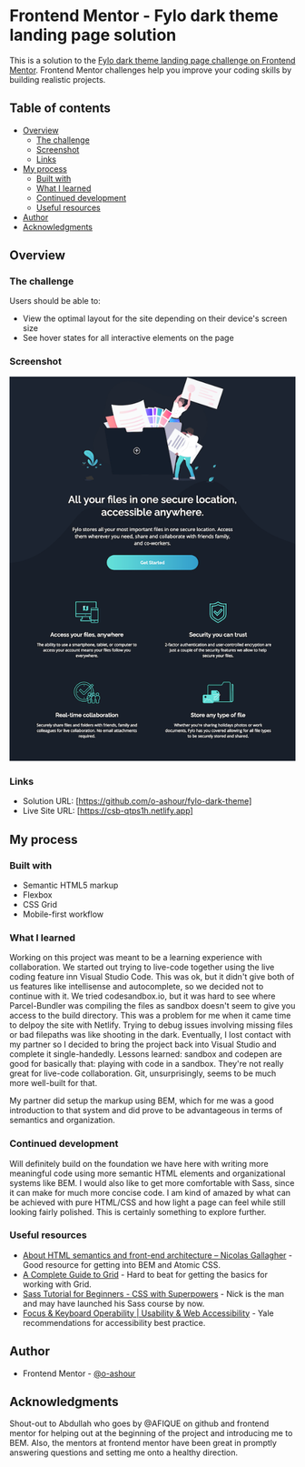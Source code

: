 # Frontend Mentor - Fylo dark theme landing page solution

This is a solution to the [Fylo dark theme landing page challenge on Frontend Mentor](https://www.frontendmentor.io/challenges/fylo-dark-theme-landing-page-5ca5f2d21e82137ec91a50fd). Frontend Mentor challenges help you improve your coding skills by building realistic projects. 

## Table of contents

- [Overview](#overview)
  - [The challenge](#the-challenge)
  - [Screenshot](#screenshot)
  - [Links](#links)
- [My process](#my-process)
  - [Built with](#built-with)
  - [What I learned](#what-i-learned)
  - [Continued development](#continued-development)
  - [Useful resources](#useful-resources)
- [Author](#author)
- [Acknowledgments](#acknowledgments)

## Overview

### The challenge

Users should be able to:

- View the optimal layout for the site depending on their device's screen size
- See hover states for all interactive elements on the page

### Screenshot

![](./screenshot.png)

### Links

- Solution URL: [https://github.com/o-ashour/fylo-dark-theme]
- Live Site URL: [https://csb-qtps1h.netlify.app]

## My process

### Built with

- Semantic HTML5 markup
- Flexbox
- CSS Grid
- Mobile-first workflow

### What I learned

Working on this project was meant to be a learning experience with collaboration. We started out trying to live-code together using the live coding feature inn Visual Studio Code. This was ok, but it didn't give both of us features like intellisense and autocomplete, so we decided not to continue with it. We tried codesandbox.io, but it was hard to see where Parcel-Bundler was compiling the files as sandbox doesn't seem to give you access to the build directory. This was a problem for me when it came time to delpoy the site with Netlify. Trying to debug issues involving missing files or bad filepaths was like shooting in the dark. Eventually, I lost contact with my partner so I decided to bring the project back into Visual Studio and complete it single-handedly. Lessons learned: sandbox and codepen are good for basically that: playing with code in a sandbox. They're not really great for live-code collaboration. Git, unsurprisingly, seems to be much more well-built for that.

My partner did setup the markup using BEM, which for me was a good introduction to that system and did prove to be advantageous in terms of semantics and organization.

### Continued development

Will definitely build on the foundation we have here with writing more meaningful code using more semantic HTML elements and organizational systems like BEM. I would also like to get more comfortable with Sass, since it can make for much more concise code. I am kind of amazed by what can be achieved with pure HTML/CSS and how light a page can feel while still looking fairly polished. This is certainly something to explore further.


### Useful resources

- [About HTML semantics and front-end architecture – Nicolas Gallagher](https://nicolasgallagher.com/about-html-semantics-front-end-architecture/) - Good resource for getting into BEM and Atomic CSS.
- [A Complete Guide to Grid](https://css-tricks.com/snippets/css/complete-guide-grid/) - Hard to beat for getting the basics for working with Grid.
- [Sass Tutorial for Beginners - CSS with Superpowers](https://www.youtube.com/watch?v=_a5j7KoflTs) - Nick is the man and may have launched his Sass course by now.
- [Focus & Keyboard Operability | Usability & Web Accessibility](https://usability.yale.edu/web-accessibility/articles/focus-keyboard-operability) - Yale recommendations for accessibility best practice.

## Author

- Frontend Mentor - [@o-ashour](https://www.frontendmentor.io/profile/o-ashour)

## Acknowledgments

Shout-out to Abdullah who goes by @AFIQUE on github and frontend mentor for helping out at the beginning of the project and introducing me to BEM. Also, the mentors at frontend mentor have been great in promptly answering questions and setting me onto a healthy direction.
